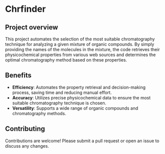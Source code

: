 # Chrfinder

## Project overview

This project automates the selection of the most suitable chromatography technique for analyzing a given mixture of organic compounds. By simply providing the names of the molecules in the mixture, the code retrieves their physicochemical properties from various web sources and determines the optimal chromatography method based on these properties.

## Benefits

- **Efficiency**: Automates the property retrieval and decision-making process, saving time and reducing manual effort.
- **Accuracy**: Utilizes precise physicochemical data to ensure the most suitable chromatography technique is chosen.
- **Versatility**: Supports a wide range of organic compounds and chromatography methods.

## Contributing
Contributions are welcome! Please submit a pull request or open an issue to discuss any changes.
